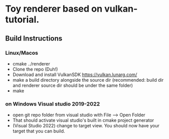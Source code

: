 # Toy renderer based on vulkan-tutorial.

## Build Instructions
### Linux/Macos
- cmake ../renderer
- Clone the repo (Duh!)
- Download and install VulkanSDK https://vulkan.lunarg.com/
- make a build directory alongside the source dir (recommended: build dir and renderer source dir should be under the same folder)
- make

### on Windows Visual studio 2019-2022
- open git repo folder from visual studio  with File --> Open Folder
- That should activate visual studio's built in cmake project generator
- (Visual Studio 2022) change to target view. You should now have your target that you can build.
